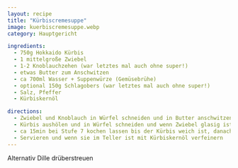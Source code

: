 ```yaml
---
layout: recipe
title: "Kürbiscremesuppe"
image: kuerbiscremesuppe.webp
category: Hauptgericht

ingredients:
  - 750g Hokkaido Kürbis
  - 1 mittelgroße Zwiebel
  - 1-2 Knoblauchzehen (war letztes mal auch ohne super!)
  - etwas Butter zum Anschwitzen
  - ca 700ml Wasser + Suppenwürze (Gemüsebrühe)
  - optional 150g Schlagobers (war letztes mal auch ohne super!)
  - Salz, Pfeffer
  - Kürbiskernöl

directions:
  - Zwiebel und Knoblauch in Würfel schneiden und in Butter anschwitzen
  - Kürbis aushölen und in Würfel schneiden und wenn Zwiebel glasig ist dazugeben
  - ca 15min bei Stufe 7 kochen lassen bis der Kürbis weich ist, danach Schlagobers dazugeben und mit Pürierstab fein pürieren
  - Servieren und wenn sie im Teller ist mit Kürbiskernöl verfeinern
---
```


Alternativ Dille drüberstreuen
